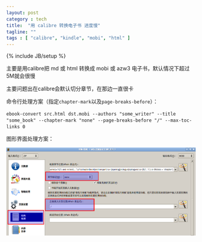 ```yaml
---
layout: post
category : tech
title:  "用 calibre 转换电子书 进度慢"
tagline: ""
tags : [ "calibre", "kindle", "mobi", "html" ] 
---
```

{% include JB/setup %}

主要是用calibre把 md 或 html 转换成 mobi 或 azw3 电子书，默认情况下超过5M就会很慢

主要问题出在calibre会默认切分章节，在那边一直很卡

命令行处理方案（指定``chapter-mark``以及``page-breaks-before``）：

``ebook-convert src.html dst.mobi --authors "some_writer" --title "some_book" --chapter-mark "none" --page-breaks-before "/" --max-toc-links 0``

图形界面处理方案：

![calibre_kindle_slow](/assets/posts/calibre_kindle_slow.png)
